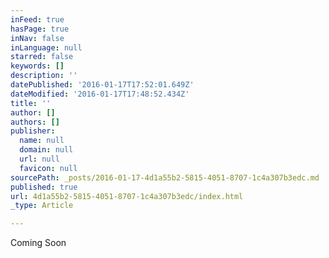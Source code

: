 ```yaml
---
inFeed: true
hasPage: true
inNav: false
inLanguage: null
starred: false
keywords: []
description: ''
datePublished: '2016-01-17T17:52:01.649Z'
dateModified: '2016-01-17T17:48:52.434Z'
title: ''
author: []
authors: []
publisher:
  name: null
  domain: null
  url: null
  favicon: null
sourcePath: _posts/2016-01-17-4d1a55b2-5815-4051-8707-1c4a307b3edc.md
published: true
url: 4d1a55b2-5815-4051-8707-1c4a307b3edc/index.html
_type: Article

---
```

Coming Soon